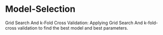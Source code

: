 # Model-Selection
Grid Search And k-Fold Cross Validation:
Applying Grid Search And k-fold-cross validation to find the best model and best parameters.
